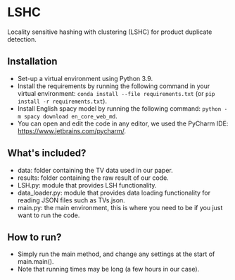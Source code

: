 # LSHC

Locality sensitive hashing with clustering (LSHC) for product duplicate detection.

## Installation

- Set-up a virtual environment using Python 3.9.
- Install the requirements by running the following command in your virtual environment: ```conda install --file requirements.txt``` (or ```pip install -r requirements.txt```).
- Install English spacy model by running the following command: ```python -m spacy download en_core_web_md```.
- You can open and edit the code in any editor, we used the PyCharm IDE: https://www.jetbrains.com/pycharm/.

## What's included?

- data: folder containing the TV data used in our paper.
- results: folder containing the raw result of our code.
- LSH.py: module that provides LSH functionality.
- data_loader.py: module that provides data loading functionality for reading JSON files such as TVs.json.
- main.py: the main environment, this is where you need to be if you just want to run the code.

## How to run?

- Simply run the main method, and change any settings at the start of main.main().
- Note that running times may be long (a few hours in our case).
